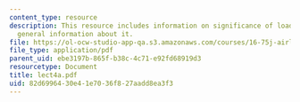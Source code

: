```yaml
---
content_type: resource
description: This resource includes information on significance of load factor, and
  general information about it.
file: https://ol-ocw-studio-app-qa.s3.amazonaws.com/courses/16-75j-airline-management-spring-2006/82d6996430e41e7036f827aadd8ea3f3_lect4a.pdf
file_type: application/pdf
parent_uid: ebe3197b-865f-b38c-4c71-e92fd68919d3
resourcetype: Document
title: lect4a.pdf
uid: 82d69964-30e4-1e70-36f8-27aadd8ea3f3
---
```

